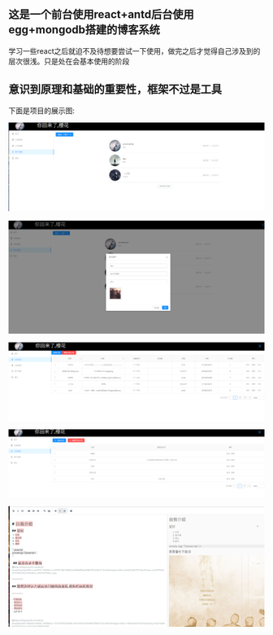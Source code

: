## 这是一个前台使用react+antd后台使用egg+mongodb搭建的博客系统

学习一些react之后就迫不及待想要尝试一下使用，做完之后才觉得自己涉及到的层次很浅。只是处在会基本使用的阶段

## 意识到原理和基础的重要性，框架不过是工具


下面是项目的展示图:

![](https://github.com/Nightwishes/react-demo/blob/master/show/1.png)

![](https://github.com/Nightwishes/react-demo/blob/master/show/2.png)

![](https://github.com/Nightwishes/react-demo/blob/master/show/3.png)

![](https://github.com/Nightwishes/react-demo/blob/master/show/4.png)

![](https://github.com/Nightwishes/react-demo/blob/master/show/5.png)

